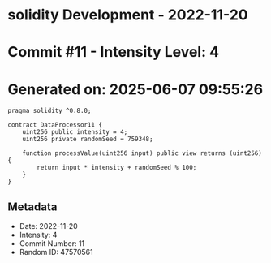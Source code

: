 ﻿# solidity Development - 2022-11-20
# Commit #11 - Intensity Level: 4
# Generated on: 2025-06-07 09:55:26
```solidity
pragma solidity ^0.8.0;

contract DataProcessor11 {
    uint256 public intensity = 4;
    uint256 private randomSeed = 759348;

    function processValue(uint256 input) public view returns (uint256) {
        return input * intensity + randomSeed % 100;
    }
}
```
## Metadata
- Date: 2022-11-20
- Intensity: 4
- Commit Number: 11
- Random ID: 47570561
